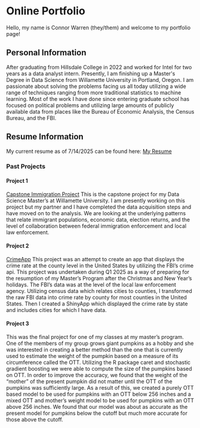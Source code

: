 # Online Portfolio

Hello, my name is Connor Warren (they/them) and welcome to my portfolio page! 

## Personal Information
After graduating from Hillsdale College in 2022 and worked for Intel for two years as a data analyst intern. Presently, I am finishing up a Master's Degree in Data Science from Willamette University in Portland, Oregon. I am passionate about solving the problems facing us all today utilizing a wide range of techniques ranging from more traditional statistics to machine learning. Most of the work I have done since entering graduate school has focused on political problems and utilizing large amounts of publicly available data from places like the Bureau of Economic Analysis, the Census Bureau, and the FBI.

## Resume Information
My current resume as of 7/14/2025 can be found here: <a href="pdfs/Resume (4).pdf" target="_blank">My Resume</a>

### Past Projects
#### Project 1 
[Capstone Immigration Project](https://github.com/wu-msds-capstones/pdx-project-workbook-connor-kim-capstone/tree/main)
This is the capstone project for my Data Science Master’s at Willamette University. I am presently working on this project but my partner and I have completed the data acquisition steps and have moved on to the analysis. We are looking at the underlying patterns that relate immigrant populations, economic data, election returns, and the level of collaboration between federal immigration enforcement and local law enforcement.

#### Project 2
[CrimeApp](https://marcusapollo.shinyapps.io/CrimeApp/)
This project was an attempt to create an app that displays the crime rate at the county level in the United States by utilizing the FBI’s crime api. This project was undertaken during Q1 2025 as a way of preparing for the resumption of my Master’s Program after the Christmas and New Year’s holidays. The FBI’s data was at the level of the local law enforcement agency. Utilizing census data which relates cities to counties, I transformed the raw FBI data into crime rate by county for most counties in the United States. Then I created a ShinyApp which displayed the crime rate by state and includes cities for which I have data.

#### Project 3

This was the final project for one of my classes at my master’s program. One of the members of my group grows giant pumpkins as a hobby and she was interested in creating a better method than the one that is currently used to estimate the weight of the pumpkin based on a measure of its circumference called the OTT. Utilizing the R package caret and stochastic gradient boosting we were able to compute the size of the pumpkins based on OTT. In order to improve the accuracy, we found that the weight of the “mother” of the present pumpkin did not matter until the OTT of the pumpkins was sufficiently large. As a result of this, we created a purely OTT based model to be used for pumpkins with an OTT below 256 inches and a mixed OTT and mother’s weight model to be used for pumpkins with an OTT above 256 inches. We found that our model was about as accurate as the present model for pumpkins below the cutoff but much more accurate for those above the cutoff.
